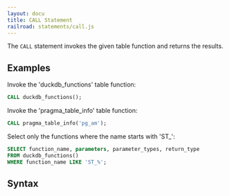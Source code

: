 ```yaml
---
layout: docu
title: CALL Statement
railroad: statements/call.js
---
```


The `CALL` statement invokes the given table function and returns the results.

## Examples

Invoke the 'duckdb_functions' table function:

```sql
CALL duckdb_functions();
```

Invoke the 'pragma_table_info' table function:

```sql
CALL pragma_table_info('pg_am');
```

Select only the functions where the name starts with 'ST_':

```sql
SELECT function_name, parameters, parameter_types, return_type 
FROM duckdb_functions()
WHERE function_name LIKE 'ST_%';
```

## Syntax

<div id="rrdiagram1"></div>
